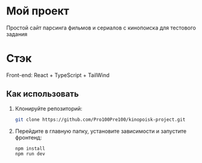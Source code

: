 # Мой проект

Простой сайт парсинга фильмов и сериалов с кинопоиска для тестового задания

# Стэк

Front-end: React + TypeScript + TailWind

## Как использовать

1. Клонируйте репозиторий:
   ```bash
   git clone https://github.com/Pro100Pre100/kinopoisk-project.git
   
2. Перейдите в главную папку, установите зависимости и запустите фронтенд:
   ```bash
   npm install
   npm run dev
   

